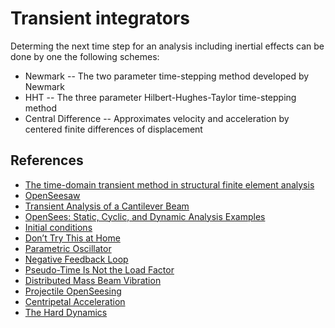 # Transient integrators


Determing the next time step for an analysis including inertial effects can be done by one the following schemes:

- Newmark -- The two parameter time-stepping method developed by Newmark
- HHT -- The three parameter Hilbert-Hughes-Taylor time-stepping method
- Central Difference -- Approximates velocity and acceleration by centered finite differences of displacement

## References
- [The time-domain transient method in structural finite element analysis](https://getwelsim.medium.com/the-time-domain-transient-method-in-structural-finite-element-analysis-3666dd066d81)
- [OpenSeesaw](https://portwooddigital.com/2021/11/12/openseesaw/)
- [Transient Analysis of a Cantilever Beam](https://sites.ualberta.ca/~wmoussa/AnsysTutorial/IT/Transient/Transient.html)
- [OpenSees: Static, Cyclic, and Dynamic Analysis Examples](https://opensees.berkeley.edu/workshop/OpenSeesDays2008/A10_UsersExampleAnalysis.pdf)
- [Initial conditions](https://portwooddigital.com/2021/11/20/initial-conditions/)
- [Don’t Try This at Home](https://portwooddigital.com/2021/02/21/dont-try-this-at-home/)
- [Parametric Oscillator](https://portwooddigital.com/2022/08/14/parametric-oscillator/)
- [Negative Feedback Loop](https://portwooddigital.com/2022/07/17/negative-feedback-loop/)
- [Pseudo-Time Is Not the Load Factor](https://portwooddigital.com/2022/11/07/pseudo-time-is-not-the-load-factor/)
- [Distributed Mass Beam Vibration](https://portwooddigital.com/2023/11/14/distributed-mass-beam-vibration/)
- [Projectile OpenSeesing](https://portwooddigital.com/2024/01/21/projectile-openseesing/)
- [Centripetal Acceleration](https://portwooddigital.com/2024/01/28/centripetal-acceleration/)
- [The Hard Dynamics](https://portwooddigital.com/2024/01/07/the-hard-dynamics/)
